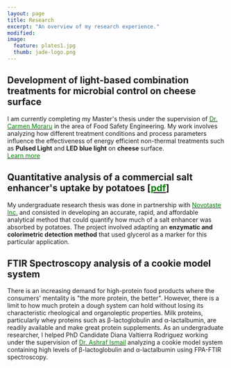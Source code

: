 ```yaml
---
layout: page
title: Research
excerpt: "An overview of my research experience."
modified: 
image: 
  feature: plates1.jpg
  thumb: jade-logo.png
---
```


## Development of light-based combination treatments for microbial control on cheese surface

I am currently completing my Master's thesis under the supervision of [<span style="color:green">Dr. Carmen Moraru</span>](http://blogs.cornell.edu/morarulab/) in the area of Food Safety Engineering. My work involves analyzing how different treatment conditions and process parameters influence the effectiveness of energy efficient non-thermal treatments such as **Pulsed Light** and **LED blue light** on **cheese** surface.  
[<span style="color:green">Learn more](http://jadeproulx.com/research/pulsedlight)


## Quantitative analysis of a commercial salt enhancer's uptake by potatoes [[<span style="color:green">pdf</span>](https://dl.dropboxusercontent.com/u/51364198/Research%20Report_Jade%20Proulx.pdf)]

My undergraduate research thesis was done in partnership with [<span style="color:green">Novotaste Inc.</span>](http://www.novotaste.com) and consisted in developing an accurate, rapid, and affordable analytical method that could quantify how much of a salt enhancer was absorbed by potatoes. The project involved adapting an **enzymatic and colorimetric detection method** that used glycerol as a marker for this particular application.

## FTIR Spectroscopy analysis of a cookie model system
There is an increasing demand for high-protein food products where the consumers' mentality is "the more protein, the better". However, there is a limit to how much protein a dough system can hold without losing its characteristic rheological and organoleptic properties. Milk proteins, particularly whey proteins such as &beta;-lactoglobulin and &alpha;-lactalbumin, are readily available and make great protein supplements. As an undergraduate researcher, I helped PhD Candidate Diana Valtierra Rodriguez working under the supervision of [<span style="color:green">Dr. Ashraf Ismail</span>](http://www.mcgill.ca/foodscience/staff-and-research/ashraf-ismail) analyzing a cookie model system containing high levels of &beta;-lactoglobulin and &alpha;-lactalbumin using FPA-FTIR spectroscopy.
